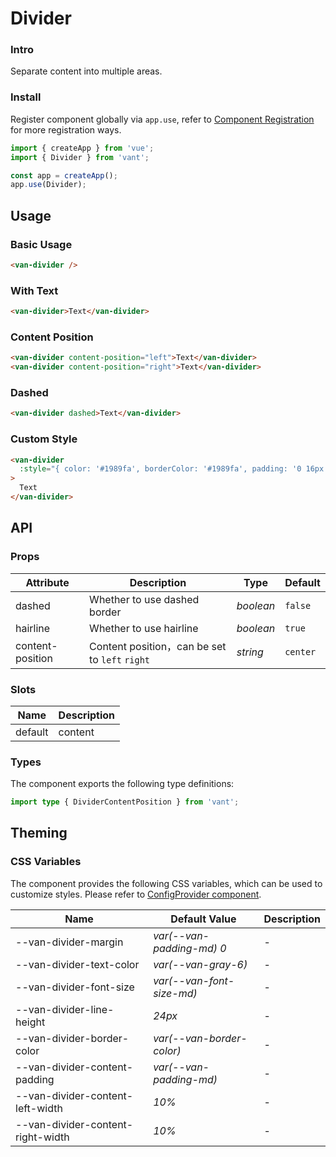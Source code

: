 # Divider

### Intro

Separate content into multiple areas.

### Install

Register component globally via `app.use`, refer to [Component Registration](#/en-US/advanced-usage#zu-jian-zhu-ce) for more registration ways.

```js
import { createApp } from 'vue';
import { Divider } from 'vant';

const app = createApp();
app.use(Divider);
```

## Usage

### Basic Usage

```html
<van-divider />
```

### With Text

```html
<van-divider>Text</van-divider>
```

### Content Position

```html
<van-divider content-position="left">Text</van-divider>
<van-divider content-position="right">Text</van-divider>
```

### Dashed

```html
<van-divider dashed>Text</van-divider>
```

### Custom Style

```html
<van-divider
  :style="{ color: '#1989fa', borderColor: '#1989fa', padding: '0 16px' }"
>
  Text
</van-divider>
```

## API

### Props

| Attribute | Description | Type | Default |
| --- | --- | --- | --- |
| dashed | Whether to use dashed border | _boolean_ | `false` |
| hairline | Whether to use hairline | _boolean_ | `true` |
| content-position | Content position，can be set to `left` `right` | _string_ | `center` |

### Slots

| Name    | Description |
| ------- | ----------- |
| default | content     |

### Types

The component exports the following type definitions:

```ts
import type { DividerContentPosition } from 'vant';
```

## Theming

### CSS Variables

The component provides the following CSS variables, which can be used to customize styles. Please refer to [ConfigProvider component](#/en-US/config-provider).

| Name                              | Default Value             | Description |
| --------------------------------- | ------------------------- | ----------- |
| --van-divider-margin              | _var(--van-padding-md) 0_ | -           |
| --van-divider-text-color          | _var(--van-gray-6)_       | -           |
| --van-divider-font-size           | _var(--van-font-size-md)_ | -           |
| --van-divider-line-height         | _24px_                    | -           |
| --van-divider-border-color        | _var(--van-border-color)_ | -           |
| --van-divider-content-padding     | _var(--van-padding-md)_   | -           |
| --van-divider-content-left-width  | _10%_                     | -           |
| --van-divider-content-right-width | _10%_                     | -           |
